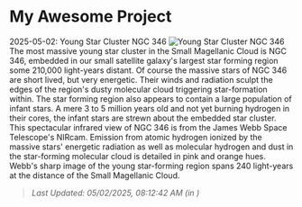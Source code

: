 # My Awesome Project

<!-- APOD Start -->
2025-05-02: Young Star Cluster NGC 346
![Young Star Cluster NGC 346](https://apod.nasa.gov/apod/image/2505/jwst-ngc346-800.png)
The most massive young star cluster in the Small Magellanic Cloud is NGC 346, embedded in our small satellite galaxy's largest star forming region some 210,000 light-years distant. Of course the massive stars of NGC 346 are short lived, but very energetic.  Their winds and radiation sculpt the edges of the region's dusty molecular cloud triggering star-formation within. The star forming region also appears to contain a large population of infant stars. A mere 3 to 5 million years old and not yet burning hydrogen in their cores, the infant stars are strewn about the embedded star cluster. This spectacular infrared view of NGC 346 is from the James Webb Space Telescope's NIRcam. Emission from atomic hydrogen ionized by the massive stars' energetic radiation as well as molecular hydrogen and dust in the star-forming molecular cloud is detailed in pink and orange hues. Webb's sharp image of the young star-forming region spans 240 light-years at the distance of the Small Magellanic Cloud.
> _Last Updated: 05/02/2025, 08:12:42 AM (in )_
<!-- APOD End -->
